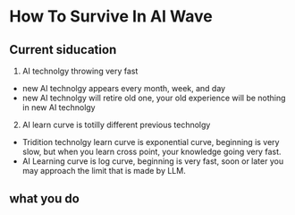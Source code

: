 # How To Survive In AI Wave

## Current siducation

1. AI technolgy throwing very fast
- new AI technolgy appears every month, week, and day
- new AI technolgy will retire old one, your old experience will be nothing in new AI technolgy 

2. AI learn curve is totilly different previous technolgy
- Tridition technolgy learn curve is exponential curve, beginning is very slow, but when you learn cross point, your knowledge going very fast.
- AI Learning curve is log curve, beginning is very fast, soon or later you may approach the limit that is made by LLM. 

## what you do
